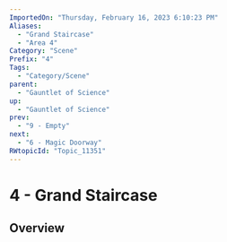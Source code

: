 ```yaml
---
ImportedOn: "Thursday, February 16, 2023 6:10:23 PM"
Aliases:
  - "Grand Staircase"
  - "Area 4"
Category: "Scene"
Prefix: "4"
Tags:
  - "Category/Scene"
parent:
  - "Gauntlet of Science"
up:
  - "Gauntlet of Science"
prev:
  - "9 - Empty"
next:
  - "6 - Magic Doorway"
RWtopicId: "Topic_11351"
---
```

# 4 - Grand Staircase
## Overview
